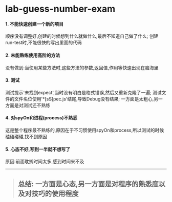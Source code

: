 # lab-guess-number-exam

#### 1. 不能快速创建一个新的项目 ####

顺序没有调整好,创建的时候想到什么就做什么,最后不知道自己做了什么;    创建run-test时,不能很快的写出里面的代码

#### 2. 未能熟练使用高阶的方法 ####

没有做到:当使用某些方法时,这些方法的参数,返回值,作用等快速出现在脑海里


#### 3. 测试 ####
测试提示'未找到expect',当时没有明白是格式错误,然后又重新克隆了一遍;    测试文件的文件名位使用'*[sS]pec.js'结尾,导致Debug没有结果;    一方面是太粗心,另一方面是对测试还不熟练


#### 4. 对spyOn和进程(process)不熟悉 ####

这是整个程序最不熟练的,原因在于不习惯使用spyOn和process,所以测试的时候磕磕碰碰,找不到原因


#### 5. 心态不好,写到一半就不想写了 ####

原因:前面耽搁时间太多,感到时间来不及

***
> ## 总结: 一方面是心态,另一方面是对程序的熟悉度以及对技巧的使用程度 ##